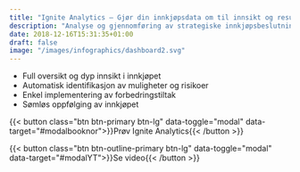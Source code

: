 ```yaml
---
title: "Ignite Analytics – Gjør din innkjøpsdata om til innsikt og resultater"
description: "Analyse og gjennomføring av strategiske innkjøpsbeslutninger har aldri vært enklere og mer tilgjengelig"
date: 2018-12-16T15:31:35+01:00
draft: false
image: "/images/infographics/dashboard2.svg"
---
```


<ul class="fa-ul">
<li><span class="fa-li"><i class="fas fa-chart-bar" style="color: #3C6FE9"></i></span>Full oversikt og dyp ​innsikt i innkjøpet</li>
<li><span class="fa-li"><i class="fas fa-exclamation-triangle" style="color: #3C6FE9"></i></span>Automatisk identifikasjon av muligheter og risikoer</li>
<li><span class="fa-li"><i class="fas fa-magic" style="color: #3C6FE9"></i></span>Enkel implementering ​av forbedringstiltak</li> 
<li><span class="fa-li"><i class="fas fa-sync"></i></span>Sømløs ​oppfølging av innkjøpet</li>
</ul>


{{< button class="btn btn-primary btn-lg" data-toggle="modal" data-target="#modalbooknor">}}Prøv Ignite Analytics{{< /button >}}

{{< button class="btn btn-outline-primary btn-lg" data-toggle="modal" data-target="#modalYT">}}Se video<i class="fas fas-outline fa-play-circle btn-icon"></i>{{< /button >}}

